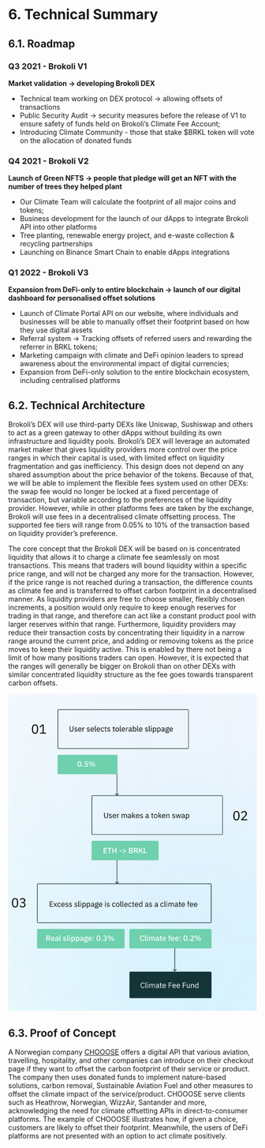 # 6. Technical Summary

## 6.1. **Roadmap** 

### **Q3 2021 - Brokoli V1**

**Market validation → developing Brokoli DEX**

* Technical team working on DEX protocol → allowing offsets of transactions
* Public Security Audit → security measures before the release of V1 to ensure safety of funds held on Brokoli’s Climate Fee Account;
* Introducing Climate Community - those that stake $BRKL token will vote on the allocation of donated funds 

### **Q4 2021 - Brokoli V2**

**Launch of Green NFTS → people that pledge will get an NFT with the number of trees they helped plant**

* Our Climate Team will calculate the footprint of all major coins and tokens;
* Business development for the launch of our dApps to integrate Brokoli API into other platforms
* Tree planting, renewable energy project, and e-waste collection & recycling partnerships
* Launching on Binance Smart Chain to enable dApps integrations

### **Q1 2022 - Brokoli V3**

**Expansion from DeFi-only to entire blockchain → launch of our digital dashboard for personalised offset solutions**

* Launch of Climate Portal API on our website, where individuals and businesses will be able to manually offset their footprint based on how they use digital assets
* Referral system → Tracking offsets of referred users and rewarding the referrer in BRKL tokens;
* Marketing campaign with climate and DeFi opinion leaders to spread awareness about the environmental impact of digital currencies;
* Expansion from DeFi-only solution to the entire blockchain ecosystem, including centralised platforms

## 6.2. **Technical Architecture**

Brokoli’s DEX will use third-party DEXs like Uniswap, Sushiswap and others to act as a green gateway to other dApps without building its own infrastructure and liquidity pools. Brokoli’s DEX will leverage an automated market maker that gives liquidity providers more control over the price ranges in which their capital is used, with limited effect on liquidity fragmentation and gas inefficiency. This design does not depend on any shared assumption about the price behavior of the tokens. Because of that, we will be able to implement the flexible fees system used on other DEXs: the swap fee would no longer be locked at a fixed percentage of transaction, but variable according to the preferences of the liquidity provider. However, while in other platforms fees are taken by the exchange, Brokoli will use fees in a decentralised climate offsetting process. The supported fee tiers will range from 0.05% to 10% of the transaction based on liquidity provider’s preference.

The core concept that the Brokoli DEX will be based on is concentrated liquidity that allows it to charge a climate fee seamlessly on most transactions. This means that traders will bound liquidity within a specific price range, and will not be charged any more for the transaction. However, if the price range is not reached during a transaction, the difference counts as climate fee and is transferred to offset carbon footprint in a decentralised manner. As liquidity providers are free to choose smaller, flexibly chosen increments, a position would only require to keep enough reserves for trading in that range, and therefore can act like a constant product pool with larger reserves within that range. Furthermore, liquidity providers may reduce their transaction costs by concentrating their liquidity in a narrow range around the current price, and adding or removing tokens as the price moves to keep their liquidity active. This is enabled by there not being a limit of how many positions traders can open. However, it is expected that the ranges will generally be bigger on Brokoli than on other DEXs with similar concentrated liquidity structure as the fee goes towards transparent carbon offsets. 

![General UX Scenario](.gitbook/assets/screenshot-2021-05-20-at-21.03.56.png)

## 6.3. Proof of Concept

A Norwegian company [CHOOOSE](https://chooose.today/) offers a digital API that various aviation, travelling, hospitality, and other companies can introduce on their checkout page if they want to offset the carbon footprint of their service or product. The company then uses donated funds to implement nature-based solutions, carbon removal, Sustainable Aviation Fuel and other measures to offset the climate impact of the service/product. CHOOOSE serve clients such as Heathrow, Norwegian, WizzAir, Santander and more, acknowledging the need for climate offsetting APIs in direct-to-consumer platforms. The example of CHOOOSE illustrates how, if given a choice, customers are likely to offset their footprint. Meanwhile, the users of DeFi platforms are not presented with an option to act climate positively.

